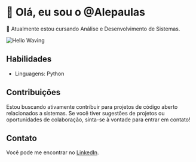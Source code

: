 # 👋 Olá, eu sou o @Alepaulas

🌱 Atualmente estou cursando Análise e Desenvolvimento de Sistemas.

![Hello Waving](https://media.giphy.com/media/bcKmIWkUMCjVm/giphy.gif)

## Habilidades

- Linguagens: Python

## Contribuições

Estou buscando ativamente contribuir para projetos de código aberto relacionados a sistemas. Se você tiver sugestões de projetos ou oportunidades de colaboração, sinta-se à vontade para entrar em contato!

## Contato

Você pode me encontrar no [LinkedIn](https://www.linkedin.com/in/alexandra-de-paula-9043652b6/).

